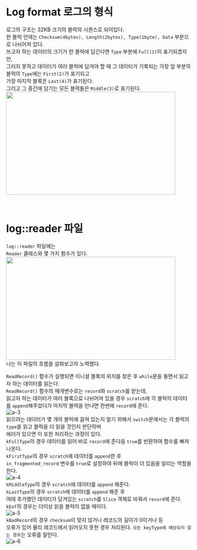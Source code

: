 # Log format 로그의 형식
로그의 구조는 32KB 크기의 블럭의 시퀀스로 되어있다.     
한 블럭 안에는 ```Checksum(4bytes), Length(2bytes), Type(1byte), Data``` 부분으로 나뉘어져 있다.      
쓰고자 하는 데이터의 크기가 한 블럭에 담긴다면 ```Type``` 부분에 ```Full(1)```이 표기되겠지만,       
그러지 못하고 데이터가 여러 블럭에 담겨야 할 때 그 데이터가 기록되는 가장 앞 부분의 블럭의 ```Type```에는 ```First(2)```가 표기되고       
가장 마지막 블록은 ```Last(4)```가 표기된다.       
그리고 그 중간에 담기는 모든 블럭들은 ```Middle(3)```로 표기된다.    
<img src="https://drive.google.com/u/1/uc?id=1LoOrR3a4E2kP5DGBzcFwPASw05O5yLEK&export=download" width="460" height="280">    
       
​
# log::reader 파일    
```log::reader``` 파일에는   
```Reader``` 클래스와 몇 가지 함수가 있다.     
<img src="https://drive.google.com/u/1/uc?id=1VQ_Q20Z1ZtrY39Lead8EDtCSbr9z-BIS&export=download" width="460" height="280">    
나는 이 파일의 흐름을 살펴보고자 노력했다.    
   
   
```ReadRecord()``` 함수가 실행되면 이니셜 블록의 위치를 찾은 후 ```while```문을 돌면서 읽고자 하는 데이터를 읽는다.  
```ReadRecord()``` 함수의 매개변수로는 ```record```와 ```scratch```를 받는데,      
읽고자 하는 데이터가 여러 블록으로 나뉘어져 있을 경우 ```scratch```에 각 블럭의 데이터를 ```append```해주었다가 마지막 블럭을 만나면 한번에 ```record```에 준다.   
![a-3](https://drive.google.com/u/1/uc?id=1hWZOM3mO0TeymflMS6knKOzybNslOmhE&export=download)  
​
읽으려는 데이터가 몇 개의 블럭에 걸쳐 있는지 알기 위해서 ```switch```문에서는 각 블럭의 ```type```을 읽고 블럭을 더 읽을 것인지 판단하며    
에러가 있으면 이 또한 처리하는 과정이 있다.      
```kFullType```의 경우 데이터를 읽어 바로 ```record```에 준다음 ```true```를 반환하여 함수를 빠져나온다.   
```kFirstType```의 경우 ```scratch```에 데이터를 ```append```한 후        
```in_fragmented_record``` 변수를 ```true```로 설정하여 뒤에 블럭이 더 있음을 알리는 역할을 한다.     
![a-4](https://drive.google.com/u/1/uc?id=1hpQesw4cq7697jc_H0pcu_sP-1igFiiK&export=download)   
​
```kMiddleType```의 경우 ```scratch```에 데이터를 ```append``` 해준다.     
```kLastType```의 경우 ```scratch```에 데이터를 ```append``` 해준 후      
여태 추가했던 데이터가 담겨있는 ```scratch```를 ```Slice``` 객체로 바꿔서 ```record```에 준다.   
```kEof```의 경우는 더이상 읽을 블럭이 없을 때이다.     
![a-5](https://drive.google.com/u/1/uc?id=1nPL8OqHRJ03CzOKO6cWtbdU1i-T_fCiC&export=download)  
​
​
 ```kBadRecord```의 경우 ```checksum```이 맞지 않거나 레코드의 길이가 0이거나 등     
 오류가 있어 물리 레코드에서 읽어오지 못한 경우 처리된다.
 ```모든 keyType에 해당되지 않는 경우```는 오류를 알린다.   
![a-6](https://drive.google.com/u/1/uc?id=1wa81Pks8xtTKhS7hz0gK579JJK1gAKMg&export=download)   
​
​
​
